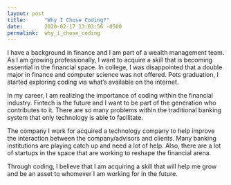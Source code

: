 ```yaml
---
layout: post
title:      "Why I Chose Coding?"
date:       2020-02-17 13:03:56 -0500
permalink:  why_i_chose_coding
---
```



I have a background in finance and I am part of a wealth management team. As I am growing professionally, I want to acquire a skill that is becoming essential in the financial space. In college, I was disappointed that a double major in finance and computer science was not offered. Pots graduation, I started exploring coding via what’s available on the internet. 

In my career, I am realizing the importance of coding within the financial industry. Fintech is the future and I want to be part of the generation who contributes to it. There are so many problems within the traditional banking system that only technology is able to facilitate. 

The company I work for acquired a technology company to help improve the interaction between the company/advisors and clients. Many banking institutions are playing catch up and need a lot of help. Also, there are a lot of startups in the space that are working to reshape the financial arena. 

Through coding, I believe that I am acquiring a skill that will help me grow and be an asset to whomever I am working for in the future.
